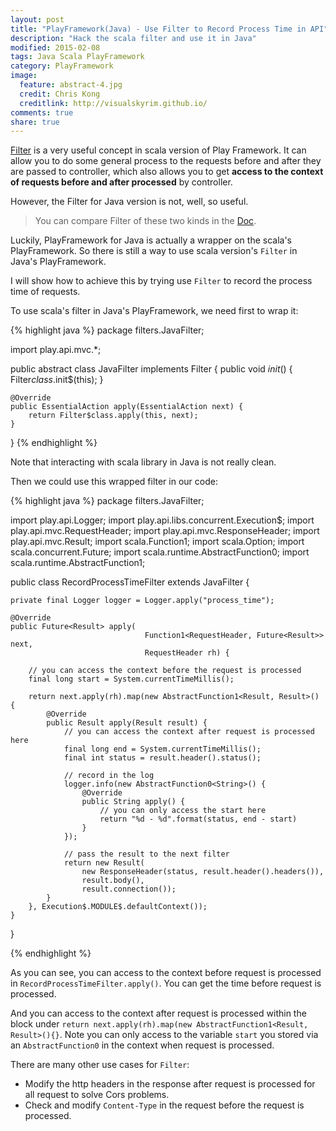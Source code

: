 ```yaml
---
layout: post
title: "PlayFramework(Java) - Use Filter to Record Process Time in API"
description: "Hack the scala filter and use it in Java"
modified: 2015-02-08
tags: Java Scala PlayFramework
category: PlayFramework
image:
  feature: abstract-4.jpg
  credit: Chris Kong
  creditlink: http://visualskyrim.github.io/
comments: true
share: true
---
```



[Filter](https://www.playframework.com/documentation/2.4.x/ScalaHttpFilters) is a very
useful concept in scala version of Play Framework.
It can allow you to do some general process to the requests before and after they are passed to controller,
which also allows you to get **access to the context of requests before and after processed** by controller.

However, the Filter for Java version is not, well, so useful.

> You can compare Filter of these two kinds in the [Doc](https://www.playframework.com/documentation/2.4.x/Home).

Luckily, PlayFramework for Java is actually a wrapper on the scala's PlayFramework.
So there is still a way to use scala version's `Filter` in Java's PlayFramework.

I will show how to achieve this by trying use `Filter` to record the process time of requests.


To use scala's filter in Java's PlayFramework, we need first to wrap it:

{% highlight java %}
package filters.JavaFilter;

import play.api.mvc.*;

public abstract class JavaFilter implements Filter {
    public void $init$() {
        Filter$class.$init$(this);
    }

    @Override
    public EssentialAction apply(EssentialAction next) {
        return Filter$class.apply(this, next);
    }
}
{% endhighlight %}


Note that interacting with scala library in Java is not really clean.


Then we could use this wrapped filter in our code:

{% highlight java %}
package filters.JavaFilter;

import play.api.Logger;
import play.api.libs.concurrent.Execution$;
import play.api.mvc.RequestHeader;
import play.api.mvc.ResponseHeader;
import play.api.mvc.Result;
import scala.Function1;
import scala.Option;
import scala.concurrent.Future;
import scala.runtime.AbstractFunction0;
import scala.runtime.AbstractFunction1;

public class RecordProcessTimeFilter extends JavaFilter {

    private final Logger logger = Logger.apply("process_time");

    @Override
    public Future<Result> apply(
                                  Function1<RequestHeader, Future<Result>> next,
                                  RequestHeader rh) {

        // you can access the context before the request is processed
        final long start = System.currentTimeMillis();

        return next.apply(rh).map(new AbstractFunction1<Result, Result>() {
            @Override
            public Result apply(Result result) {
                // you can access the context after request is processed here
                final long end = System.currentTimeMillis();
                final int status = result.header().status();

                // record in the log
                logger.info(new AbstractFunction0<String>() {
                    @Override
                    public String apply() {
                        // you can only access the start here
                        return "%d - %d".format(status, end - start)
                    }
                });

                // pass the result to the next filter
                return new Result(
                    new ResponseHeader(status, result.header().headers()),
                    result.body(),
                    result.connection());
            }
        }, Execution$.MODULE$.defaultContext());
    }
}

{% endhighlight %}


As you can see, you can access to the context before request is processed in `RecordProcessTimeFilter.apply()`.
You can get the time before request is processed.

And you can access to the context after request is processed within the block under `return next.apply(rh).map(new AbstractFunction1<Result, Result>(){}`.
Note you can only access to the variable `start` you stored via an `AbstractFunction0` in the context when request is processed.

There are many other use cases for `Filter`:

- Modify the http headers in the response after request is processed for all request to solve Cors problems.
- Check and modify `Content-Type` in the request before the request is processed.

